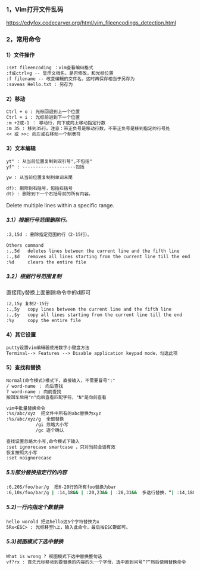 ### 1，Vim打开文件乱码

https://edyfox.codecarver.org/html/vim_fileencodings_detection.html

### 2，常用命令

#### 1）文件操作

```txt
:set fileencoding ：vim查看编码格式
:f或ctrl+g -- 显示文档名，是否修改，和光标位置
:f filename -- 改变编辑的文件名，这时再保存相当于另存为
:saveas Hello.txt : 另存为
```

#### 2）移动

```txt
Ctrl + o : 光标回退到上一个位置
Ctrl + i : 光标前进到下一个位置
:m +2或-1 ： 移动行，向下或向上移动指定行数
:m 35 : 移到35行。注意：带正负号是移动行数，不带正负号是移到指定的行号处
<< 或 >>: 向左或右移动一个制表符
```

#### 3）文本编辑

```txt
yt" : 从当前位置复制到双引号",不包括"
yf" : --------------------包括

yw : 从当前位置复制到单词末尾

df): 删除到右括号，包括右括号
dt) : 删除到下一个右括号前的所有内容。
```

Delete multiple lines within a specific range.

##### 3.1）根据行号范围删除行。

```txt
:2,15d : 删除指定范围的行（2-15行）。

Others command
:.,5d   deletes lines between the current line and the fifth line
:.,$d   removes all lines starting from the current line till the end
:%d     clears the entire file
```

##### 3.2）根据行号范围复制

直接用y替换上面删除命令中的d即可

```txt
:2,15y 复制2-15行
:.,5y   copy lines between the current line and the fifth line
:.,$y   copy all lines starting from the current line till the end
:%y     copy the entire file
```



#### 4）其它设置

```txt
putty设置vim编辑器使用数字小键盘方法
Terminal--> Features --> Disable application keypad mode，勾选此项
```

#### 5）查找和替换

```txt
Normal(命令模式)模式下，直接输入，不需要冒号":"
/ word-name ： 向后查找
? word-name : 向前查找
按回车后用"n"向后查看匹配字符，"N"是向前查看

vim中批量替换命令
:%s/abc/xyz  把文件中所有的abc替换为xyz
:%s/abc/xyz/g  全部替换
           /gi 忽略大小写
           /gc 逐个确认
            
查找设置忽略大小写,命令模式下输入
:set ignorecase smartcase ，只对当前会话有效
恢复按照大小写
:set noignorecase
```

#####  5.1)部分替换指定行的内容

```bash
:6,20S/foo/bar/g  把6-20行的所有foo替换为bar
:6,10s/foo/bar/g | :14,18&& | :20,23&& | :28,31&&  多选行替换，“| :14,18&& ”可以跟一个或多个
```

##### 5.2)一行内指定个数替换

```txt
hello worold 把这hello这5个字符替换为x
5Rx<ESC> : 光标移至h上，输入此命令，最后按ESC键即可。
```

##### 5.3)视图模式下选中替换

```txt
What is wrong ? 视图模式下选中替换整句话
vf?rx : 首先光标移动到要替换的内容的头一个字母，选中直到问号“?”然后使用替换命令
```


